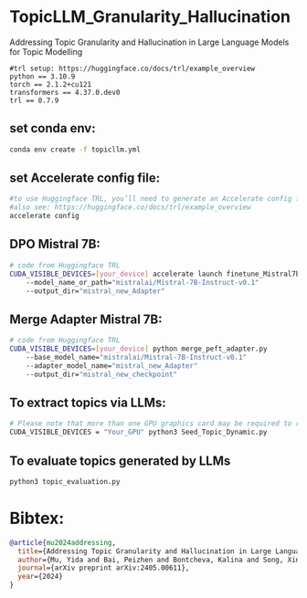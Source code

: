 # TopicLLM_Granularity_Hallucination
Addressing Topic Granularity and Hallucination in Large Language Models for Topic Modelling

```text
#trl setup: https://huggingface.co/docs/trl/example_overview
python == 3.10.9
torch == 2.1.2+cu121
transformers == 4.37.0.dev0
trl == 0.7.9
```

## set conda env:
```bash
conda env create -f topicllm.yml
```

## set Accelerate config file:
```bash
#to use Huggingface TRL, you’ll need to generate an Accelerate config file
#also see: https://huggingface.co/docs/trl/example_overview
accelerate config
```

## DPO Mistral 7B:
```bash
# code from Huggingface TRL
CUDA_VISIBLE_DEVICES=[your_device] accelerate launch finetune_Mistral7b.py
    --model_name_or_path="mistralai/Mistral-7B-Instruct-v0.1"
    --output_dir="mistral_new_Adapter"
```

## Merge Adapter Mistral 7B:
```bash
# code from Huggingface TRL
CUDA_VISIBLE_DEVICES=[your_device] python merge_peft_adapter.py
    --base_model_name="mistralai/Mistral-7B-Instruct-v0.1"
    --adapter_model_name="mistral_new_Adapter"
    --output_dir="mistral_new_checkpoint"
```

## To extract topics via LLMs:
```bash
# Please note that more than one GPU graphics card may be required to run LLaMA 13B models!
CUDA_VISIBLE_DEVICES = "Your_GPU" python3 Seed_Topic_Dynamic.py
```

## To evaluate topics generated by LLMs
```python
python3 topic_evaluation.py
```

# Bibtex:
```bibtex
@article{mu2024addressing,
  title={Addressing Topic Granularity and Hallucination in Large Language Models for Topic Modelling},
  author={Mu, Yida and Bai, Peizhen and Bontcheva, Kalina and Song, Xingyi},
  journal={arXiv preprint arXiv:2405.00611},
  year={2024}
}


